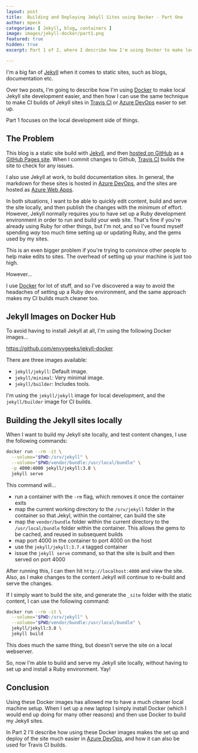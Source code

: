 ```yaml
---
layout: post
title:  Building and Deploying Jekyll Sites using Docker - Part One
author: mpeck
categories: [ Jekyll, blog, containers ]
image: images/jekyll-docker/part1.png
featured: true
hidden: true
excerpt: Part 1 of 2, where I describe how I'm using Docker to make local Jekyll site development easier, and avoid having to set up a Ruby development environment.

---
```


I'm a big fan of [Jekyll][jekyll] when it comes to static sites, such as blogs, documentation etc.

Over two posts, I'm going to describe how I'm using [Docker][docker] to make local Jekyll site development easier, and then how I can use the same technique to make CI builds of Jekyll sites in [Travis CI][travis] or [Azure DevOps][devops] easier to set up.

Part 1 focuses on the local development side of things.

## The Problem

This blog is a static site build with [Jekyll][jekyll], and then [hosted on GitHub][martinpeck] as a [GitHub Pages site][githubpages]. When I commit changes to Github, [Travis CI][travis] builds the site to check for any issues.

I also use Jekyll at work, to build documentation sites. In general, the markdown for these sites is hosted in [Azure DevOps][devops], and the sites are hosted as [Azure Web Apps][webapp].

In both situations, I want to be able to quickly edit content, build and serve the site locally, and then publish the changes with the minimum of effort. However, Jekyll normally requires you to have set up a Ruby development environment in order to run and build your web site. That's fine if you're already using Ruby for other things, but I'm not, and so I've found myself spending *way* too much time setting up or updating Ruby, and the gems used by my sites.

This is an even bigger problem if you're trying to convince other people to help make edits to sites. The overhead of setting up your machine is just too high.

However...

I use [Docker][docker] for lot of stuff, and so I've discovered a way to avoid the headaches of setting up a Ruby dev environment, and the same approach makes my CI builds much cleaner too.

## Jekyll Images on Docker Hub

To avoid having to install Jekyll at all, I'm using the following Docker images...

<https://github.com/envygeeks/jekyll-docker>

There are three images available:

- `jekyll/jekyll`: Default image.
- `jekyll/minimal`: Very minimal image.
- `jekyll/builder`: Includes tools.

I'm using the `jekyll/jekyll` image for local development, and the `jekyll/builder` image for CI builds.

## Building the Jekyll sites locally

When I want to build my Jekyll site locally, and test content changes, I use the following commands:

``` bash
docker run --rm -it \
  --volume="$PWD:/srv/jekyll" \
  --volume="$PWD/vendor/bundle:/usr/local/bundle" \
  -p 4000:4000 jekyll/jekyll:3.8 \
  jekyll serve
```
This command will...

- run a container with the `-rm` flag, which removes it once the container exits
- map the current working directory to the `/srv/jekyll` folder in the container so that Jekyl, within the container, can build the site
- map the `vendor/bundle` folder within the current directory to the `/usr/local/bundle` folder within the container. This allows the gems to be cached, and reused in subsequent builds
- map port 4000 in the container to port 4000 on the host
- use the `jekyll/jekyll:3.7.4` tagged container
- issue the `jekyll serve` command, so that the site is built and then served on port 4000

After running this, I can then hit `http://localhost:4000` and view the site. Also, as I make changes to the content Jekyll will continue to re-build and serve the changes.

If I simply want to build the site, and generate the `_site` folder with the static content, I can use the following command:

``` bash
docker run --rm -it \
  --volume="$PWD:/srv/jekyll" \
  --volume="$PWD/vendor/bundle:/usr/local/bundle" \
  jekyll/jekyll:3.8 \
  jekyll build
```

This does much the same thing, but doesn't serve the site on a local webserver.

So, now I'm able to build and serve my Jekyll site locally, without having to set up and install a Ruby environment. Yay!

## Conclusion

Using these Docker images has allowed me to have a much cleaner local machine setup. When I set up a new laptop I simply install Docker (which I would end up doing for many other reasons) and then use Docker to build my Jekyll sites.

In Part 2 I'll describe how using these Docker images makes the set up and deploy of the site much easier in [Azure DevOps][devops], and how it can also be used for Travis CI builds.

[jekyll]: https://jekyllrb.com/
[martinpeck]: https://github.com/martinpeck/martinpeck.com
[githubpages]: https://pages.github.com/
[devops]: https://azure.microsoft.com/en-gb/services/devops/
[docker]: https://www.docker.com/
[travis]:https://travis-ci.org/
[webapp]:https://azure.microsoft.com/en-gb/services/app-service/web/